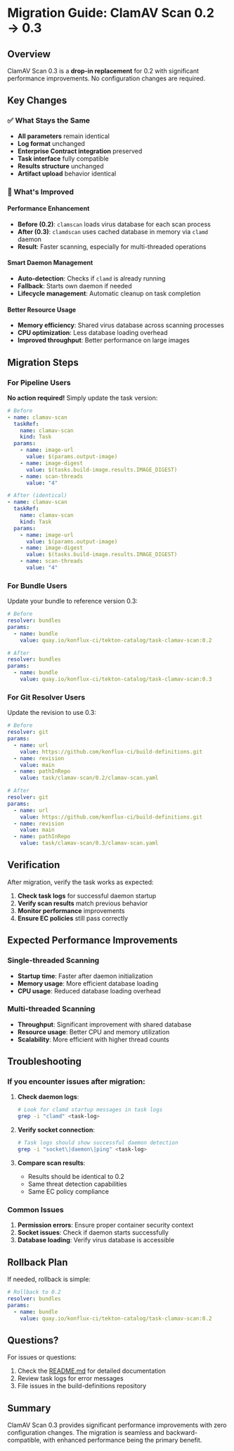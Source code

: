 # Migration Guide: ClamAV Scan 0.2 → 0.3

## Overview

ClamAV Scan 0.3 is a **drop-in replacement** for 0.2 with significant performance improvements. No configuration changes are required.

## Key Changes

### ✅ What Stays the Same
- **All parameters** remain identical
- **Log format** unchanged
- **Enterprise Contract integration** preserved
- **Task interface** fully compatible
- **Results structure** unchanged
- **Artifact upload** behavior identical

### 🚀 What's Improved

#### Performance Enhancement
- **Before (0.2)**: `clamscan` loads virus database for each scan process
- **After (0.3)**: `clamdscan` uses cached database in memory via `clamd` daemon
- **Result**: Faster scanning, especially for multi-threaded operations

#### Smart Daemon Management
- **Auto-detection**: Checks if `clamd` is already running
- **Fallback**: Starts own daemon if needed
- **Lifecycle management**: Automatic cleanup on task completion

#### Better Resource Usage
- **Memory efficiency**: Shared virus database across scanning processes
- **CPU optimization**: Less database loading overhead
- **Improved throughput**: Better performance on large images

## Migration Steps

### For Pipeline Users
**No action required!** Simply update the task version:

```yaml
# Before
- name: clamav-scan
  taskRef:
    name: clamav-scan
    kind: Task
  params:
    - name: image-url
      value: $(params.output-image)
    - name: image-digest
      value: $(tasks.build-image.results.IMAGE_DIGEST)
    - name: scan-threads
      value: "4"

# After (identical)
- name: clamav-scan
  taskRef:
    name: clamav-scan
    kind: Task
  params:
    - name: image-url
      value: $(params.output-image)
    - name: image-digest
      value: $(tasks.build-image.results.IMAGE_DIGEST)
    - name: scan-threads
      value: "4"
```

### For Bundle Users
Update your bundle to reference version 0.3:

```yaml
# Before
resolver: bundles
params:
  - name: bundle
    value: quay.io/konflux-ci/tekton-catalog/task-clamav-scan:0.2

# After
resolver: bundles
params:
  - name: bundle
    value: quay.io/konflux-ci/tekton-catalog/task-clamav-scan:0.3
```

### For Git Resolver Users
Update the revision to use 0.3:

```yaml
# Before
resolver: git
params:
  - name: url
    value: https://github.com/konflux-ci/build-definitions.git
  - name: revision
    value: main
  - name: pathInRepo
    value: task/clamav-scan/0.2/clamav-scan.yaml

# After
resolver: git
params:
  - name: url
    value: https://github.com/konflux-ci/build-definitions.git
  - name: revision
    value: main
  - name: pathInRepo
    value: task/clamav-scan/0.3/clamav-scan.yaml
```

## Verification

After migration, verify the task works as expected:

1. **Check task logs** for successful daemon startup
2. **Verify scan results** match previous behavior
3. **Monitor performance** improvements
4. **Ensure EC policies** still pass correctly

## Expected Performance Improvements

### Single-threaded Scanning
- **Startup time**: Faster after daemon initialization
- **Memory usage**: More efficient database loading
- **CPU usage**: Reduced database loading overhead

### Multi-threaded Scanning
- **Throughput**: Significant improvement with shared database
- **Resource usage**: Better CPU and memory utilization
- **Scalability**: More efficient with higher thread counts

## Troubleshooting

### If you encounter issues after migration:

1. **Check daemon logs**:
   ```bash
   # Look for clamd startup messages in task logs
   grep -i "clamd" <task-log>
   ```

2. **Verify socket connection**:
   ```bash
   # Task logs should show successful daemon detection
   grep -i "socket\|daemon\|ping" <task-log>
   ```

3. **Compare scan results**:
   - Results should be identical to 0.2
   - Same threat detection capabilities
   - Same EC policy compliance

### Common Issues

1. **Permission errors**: Ensure proper container security context
2. **Socket issues**: Check if daemon starts successfully
3. **Database loading**: Verify virus database is accessible

## Rollback Plan

If needed, rollback is simple:

```yaml
# Rollback to 0.2
resolver: bundles
params:
  - name: bundle
    value: quay.io/konflux-ci/tekton-catalog/task-clamav-scan:0.2
```

## Questions?

For issues or questions:
1. Check the [README.md](README.md) for detailed documentation
2. Review task logs for error messages
3. File issues in the build-definitions repository

## Summary

ClamAV Scan 0.3 provides significant performance improvements with zero configuration changes. The migration is seamless and backward-compatible, with enhanced performance being the primary benefit. 